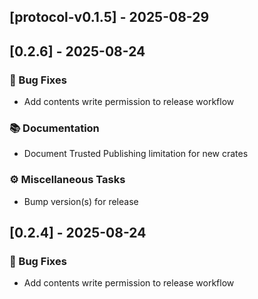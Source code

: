## [protocol-v0.1.5] - 2025-08-29

## [0.2.6] - 2025-08-24

### 🐛 Bug Fixes

- Add contents write permission to release workflow

### 📚 Documentation

- Document Trusted Publishing limitation for new crates

### ⚙️ Miscellaneous Tasks

- Bump version(s) for release

## [0.2.4] - 2025-08-24

### 🐛 Bug Fixes

- Add contents write permission to release workflow


